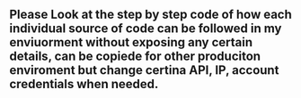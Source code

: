 ## Please Look at the step by step code of how each individual source of code can be followed in my enviuorment without exposing any certain details, can be copiede for other produciton enviroment but change certina API, IP, account credentials when needed.
